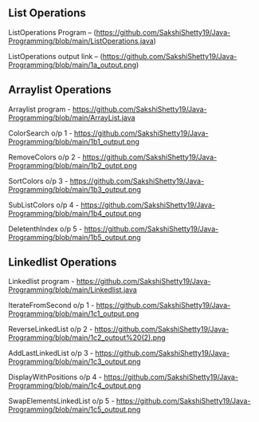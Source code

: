 ## List Operations
ListOperations Program – (https://github.com/SakshiShetty19/Java-Programming/blob/main/ListOperations.java)

ListOperations output link – (https://github.com/SakshiShetty19/Java-Programming/blob/main/1a_output.png)
## Arraylist Operations
Arraylist program - https://github.com/SakshiShetty19/Java-Programming/blob/main/ArrayList.java

ColorSearch o/p 1 - https://github.com/SakshiShetty19/Java-Programming/blob/main/1b1_output.png

RemoveColors o/p 2 - https://github.com/SakshiShetty19/Java-Programming/blob/main/1b2_outpt.png

SortColors o/p 3 - https://github.com/SakshiShetty19/Java-Programming/blob/main/1b3_output.png

SubListColors o/p 4 - https://github.com/SakshiShetty19/Java-Programming/blob/main/1b4_output.png

DeletenthIndex o/p 5 - https://github.com/SakshiShetty19/Java-Programming/blob/main/1b5_output.png

## Linkedlist Operations
Linkedlist program - https://github.com/SakshiShetty19/Java-Programming/blob/main/Linkedlist.java

IterateFromSecond o/p 1 - https://github.com/SakshiShetty19/Java-Programming/blob/main/1c1_output.png

ReverseLinkedList o/p 2 - https://github.com/SakshiShetty19/Java-Programming/blob/main/1c2_output%20(2).png

AddLastLinkedList o/p 3 - https://github.com/SakshiShetty19/Java-Programming/blob/main/1c3_output.png

DisplayWithPositions o/p 4 - https://github.com/SakshiShetty19/Java-Programming/blob/main/1c4_output.png 

SwapElementsLinkedList o/p 5 - https://github.com/SakshiShetty19/Java-Programming/blob/main/1c5_output.png






